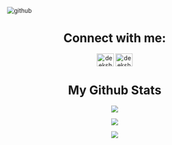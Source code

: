   ![github](https://github.com/deeksharungta/deeksharungta/assets/79518532/6bd4c3b5-345e-42c6-b15d-b61bd2e3abe8)
  <h1 align="center">Connect with me:</h1>
  <p align="center">
    <a href="https://twitter.com/deeksharungta" target="blank"><img align="center" src="https://raw.githubusercontent.com/rahuldkjain/github-profile-readme-generator/master/src/images/icons/Social/twitter.svg" alt="deeksharungta" height="30" width="40" /></a>
<a href="https://linkedin.com/in/deeksharungta" target="blank"><img align="center" src="https://raw.githubusercontent.com/rahuldkjain/github-profile-readme-generator/master/src/images/icons/Social/linked-in-alt.svg" alt="deeksharungta" height="30" width="40" /></a>
  </p>

  <h1 align="center">My Github Stats</h1>
  <p align="center">
    <img src="https://github-readme-stats.vercel.app/api?username=deeksharungta&show_icons=true&theme=onedark&count_private=true&line_height=27">
  </p>
    <p align="center">
    <img src="https://github-readme-streak-stats.herokuapp.com/?user=deeksharungta&show_icons=true&locale=en&layout=compact&theme=onedark&line_height=0" />
  </p>
   <p align="center">
    <img src="https://github-readme-stats.vercel.app/api/top-langs/?username=deeksharungta&&show_icons=true&locale=en&layout=compact&theme=onedark"/>
  </p>

